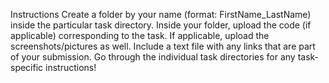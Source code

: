 Instructions
Create a folder by your name (format: FirstName_LastName) inside the particular task directory.
Inside your folder, upload the code (if applicable) corresponding to the task.
If applicable, upload the screenshots/pictures as well.
Include a text file with any links that are part of your submission.
Go through the individual task directories for any task-specific instructions!
